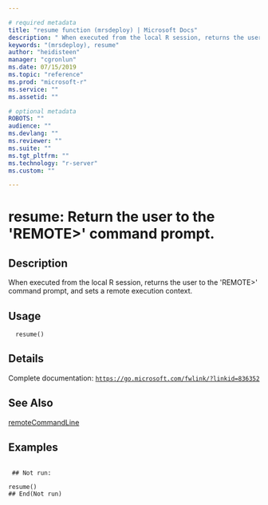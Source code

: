 ```yaml
--- 

# required metadata 
title: "resume function (mrsdeploy) | Microsoft Docs" 
description: " When executed from the local R session, returns the user to the 'REMOTE>' command prompt, and sets a remote execution context. " 
keywords: "(mrsdeploy), resume" 
author: "heidisteen" 
manager: "cgronlun" 
ms.date: 07/15/2019
ms.topic: "reference" 
ms.prod: "microsoft-r" 
ms.service: "" 
ms.assetid: "" 

# optional metadata 
ROBOTS: "" 
audience: "" 
ms.devlang: "" 
ms.reviewer: "" 
ms.suite: "" 
ms.tgt_pltfrm: "" 
ms.technology: "r-server" 
ms.custom: "" 

--- 
```





 # resume: Return the user to the 'REMOTE>' command prompt. 
 ## Description

When executed from the local R session, returns the user to the 'REMOTE>' command
prompt, and sets a remote execution context.


 ## Usage

```   
  resume()

```

 ## Details

Complete documentation: [`https://go.microsoft.com/fwlink/?linkid=836352`](https://go.microsoft.com/fwlink/?linkid=836352)



 ## See Also

[remoteCommandLine](remoteCommandLine.md)

 ## Examples

 ```

  ## Not run:

resume()
 ## End(Not run) 
```

